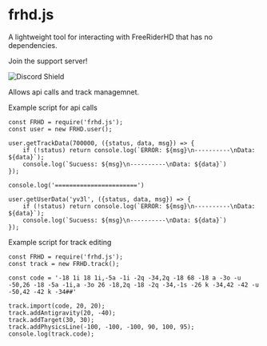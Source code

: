 # frhd.js
A lightweight tool for interacting with FreeRiderHD that has no dependencies.

Join the support server!

![Discord Shield](https://discordapp.com/api/guilds/433321514906025991/widget.png?style=shield)

Allows api calls and track managemnet.

Example script for api calls
```
const FRHD = require('frhd.js');
const user = new FRHD.user();

user.getTrackData(700000, ({status, data, msg}) => {
    if (!status) return console.log(`ERROR: ${msg}\n----------\nData: ${data}`);
    console.log(`Sucuess: ${msg}\n----------\nData: ${data}`)
});

console.log('=======================')

user.getUserData('yv3l', ({status, data, msg}) => {
    if (!status) return console.log(`ERROR: ${msg}\n----------\nData: ${data}`);
    console.log(`Sucuess: ${msg}\n----------\nData: ${data}`)
});
```
Example script for track editing
```
const FRHD = require('frhd.js');
const track = new FRHD.track();

const code = '-18 1i 18 1i,-5a -1i -2q -34,2q -18 68 -18 a -3o -u -50,26 -18 -5a -1i,a -3o 26 -18,2q -18 -2q -34,-1s -26 k -34,42 -42 -u -50,42 -42 k -34##'

track.import(code, 20, 20);
track.addAntigravity(20, -40);
track.addTarget(30, 30);
track.addPhysicsLine(-100, -100, -100, 90, 100, 95);
console.log(track.code);
```
